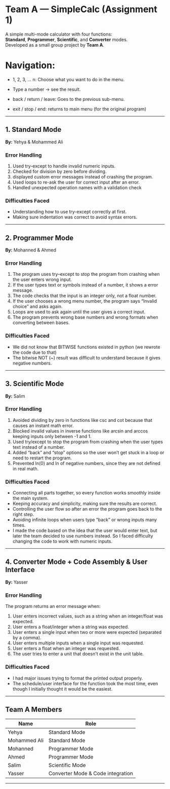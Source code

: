 # Team A — SimpleCalc (Assignment 1)

A simple multi-mode calculator with four functions:  
**Standard**, **Programmer**, **Scientific**, and **Converter** modes.  
Developed as a small group project by **Team A**.

# Navigation:

- 1, 2, 3, ... n: Choose what you want to do in the menu.

- Type a number → see the result.

- back / return / leave: Goes to the previous sub-menu.

- exit / stop / end: returns to main menu (for the original program)
  
---

## 1. Standard Mode  
**By:** Yehya & Mohammed Ali  

### Error Handling
1.  Used try-except to handle invalid numeric inputs.
2.  Checked for division by zero before dividing.
3.  displayed custom error messages instead of crashing the program.
4.  Used loops to re-ask the user for correct input after an error.
5. Handled unexpected operation names with a validation check 

### Difficulties Faced
-  Understanding how to use try-except correctly at first.
-  Making sure indentation was correct to avoid syntax errors.

---

## 2. Programmer Mode  
**By:** Mohanned & Ahmed  

### Error Handling
1. The program uses try–except to stop the program from crashing when the user enters wrong input.
2. If the user types text or symbols instead of a number, it shows a error message. 
3.  The code checks that the input is an integer only, not a float number.
4. If the user chooses a wrong menu number, the program says “Invalid choice” and asks again. 
5.  Loops are used to ask again until the user gives a correct input.
6.  The program prevents wrong base numbers and wrong formats when converting between bases.

### Difficulties Faced
-  We did not know that BITWISE functions existed in python (we rewrote the code due to that)
-  The bitwise NOT (~) result was difficult to understand because it gives negative numbers.

---

## 3. Scientific Mode  
**By:** Salim  

### Error Handling
1.  Avoided dividing by zero in functions like csc and cot because that causes an instant math error.
2.  Blocked invalid values in inverse functions like arcsin and arccos keeping inputs only between -1 and 1.
3.  Used try/except to stop the program from crashing when the user types text instead of a number.
4.  Added “back” and “stop” options so the user won’t get stuck in a loop or need to restart the program.
5.  Prevented ln(0) and ln of negative numbers, since they are not defined in real math. 

### Difficulties Faced
-  Connecting all parts together, so every function works smoothly inside the main system.
-  Keeping accuracy and simplicity, making sure the results are correct.
-  Controlling the user flow so after an error the program goes back to the right step.
-  Avoiding infinite loops when users type “back” or wrong inputs many times.
-  I made the code based on the idea that the user would enter text, but later the team decided to use numbers instead. So I faced difficulty changing the code to work with    numeric inputs.

---

## 4. Converter Mode + Code Assembly & User Interface  
**By:** Yasser  

### Error Handling
The program returns an error message when:
1. User enters incorrect values, such as a string when an integer/float was expected.  
2. User enters a float/integer when a string was expected.  
3. User enters a single input when two or more were expected (separated by a comma).  
4. User enters multiple inputs when a single input was requested.  
5. User enters a float when an integer was requested.  
6. The user tries to enter a unit that doesn't exist in the unit table.

### Difficulties Faced
- I had major issues trying to format the printed output properly.  
- The schedule/user interface for the function took the most time, even though I initially thought it would be the easiest.

---

## Team A Members
| Name | Role |
|------|------|
| Yehya | Standard Mode |
| Mohammed Ali | Standard Mode |
| Mohanned | Programmer Mode |
| Ahmed | Programmer Mode |
| Salim | Scientific Mode |
| Yasser | Converter Mode & Code integration |

---
